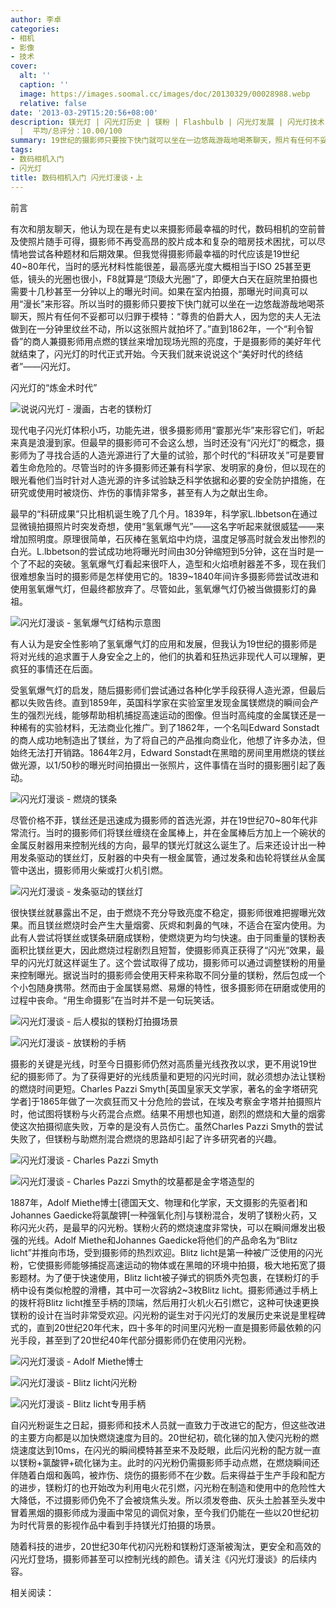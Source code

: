 ```yaml
---
author: 李卓
categories:
- 相机
- 影像
- 技术
cover:
  alt: ''
  caption: ''
  image: https://images.soomal.cc/images/doc/20130329/00028988.webp
  relative: false
date: '2013-03-29T15:20:56+08:00'
description: 镁光灯 | 闪光灯历史 | 镁粉 | Flashbulb | 闪光灯发展 | 闪光灯技术 | 源自：www.soomal.com | 版权：原创
  |  平均/总评分：10.00/100
summary: 19世纪的摄影师只要按下快门就可以坐在一边悠哉游哉地喝茶聊天，照片有任何不妥都可以归罪于模特：“尊贵的伯爵大人，因为您的夫人无法做到在一分钟里纹丝不动，所以这张照片就拍坏了。”直到1862年，有人用点燃的镁丝来增加现场光照的亮度，于是摄影师的美好年代就结束了，闪光灯的时代正式开始。
tags:
- 数码相机入门
- 闪光灯
title: 数码相机入门 闪光灯漫谈・上
---
```


前言



有次和朋友聊天，他认为现在是有史以来摄影师最幸福的时代，数码相机的空前普及使照片随手可得，摄影师不再受高昂的胶片成本和复杂的暗房技术困扰，可以尽情地尝试各种题材和后期效果。但我觉得摄影师最幸福的时代应该是19世纪40~80年代，当时的感光材料性能很差，最高感光度大概相当于ISO 25甚至更低，镜头的光圈也很小，F8就算是“顶级大光圈”了，即便大白天在庭院里拍摄也需要十几秒甚至一分钟以上的曝光时间。如果在室内拍摄，那曝光时间真可以用“漫长”来形容。所以当时的摄影师只要按下快门就可以坐在一边悠哉游哉地喝茶聊天，照片有任何不妥都可以归罪于模特：“尊贵的伯爵大人，因为您的夫人无法做到在一分钟里纹丝不动，所以这张照片就拍坏了。”直到1862年，一个“利令智昏”的商人兼摄影师用点燃的镁丝来增加现场光照的亮度，于是摄影师的美好年代就结束了，闪光灯的时代正式开始。今天我们就来说说这个“美好时代的终结者”――闪光灯。



闪光灯的“炼金术时代”



![说说闪光灯 - 漫画，古老的镁粉灯](https://images.soomal.cc/images/doc/20130329/00028988.webp)



现代电子闪光灯体积小巧，功能先进，很多摄影师用“霎那光华”来形容它们，听起来真是浪漫到家。但最早的摄影师可不会这么想，当时还没有“闪光灯”的概念，摄影师为了寻找合适的人造光源进行了大量的试验，那个时代的“科研攻关”可是要冒着生命危险的。尽管当时的许多摄影师还兼有科学家、发明家的身份，但以现在的眼光看他们当时针对人造光源的许多试验缺乏科学依据和必要的安全防护措施，在研究或使用时被烧伤、炸伤的事情非常多，甚至有人为之献出生命。



最早的“科研成果”只比相机诞生晚了几个月。1839年，科学家L.lbbetson在通过显微镜拍摄照片时突发奇想，使用“氢氧爆气光”――这名字听起来就很威猛――来增加照明度。原理很简单，石灰棒在氢氧焰中灼烧，温度足够高时就会发出惨烈的白光。L.lbbetson的尝试成功地将曝光时间由30分钟缩短到5分钟，这在当时是一个了不起的突破。氢氧爆气灯看起来很吓人，造型和火焰喷射器差不多，现在我们很难想象当时的摄影师是怎样使用它的。1839~1840年间许多摄影师尝试改进和使用氢氧爆气灯，但最终都放弃了。尽管如此，氢氧爆气灯仍被当做摄影灯的鼻祖。



![闪光灯漫谈 - 氢氧爆气灯结构示意图](https://images.soomal.cc/images/doc/20130329/00028989.webp)



有人认为是安全性影响了氢氧爆气灯的应用和发展，但我认为19世纪的摄影师是将对光线的追求置于人身安全之上的，他们的执着和狂热远非现代人可以理解，更疯狂的事情还在后面。



受氢氧爆气灯的启发，随后摄影师们尝试通过各种化学手段获得人造光源，但最后都以失败告终。直到1859年，英国科学家在实验室里发现金属镁燃烧的瞬间会产生的强烈光线，能够帮助相机捕捉高速运动的图像。但当时高纯度的金属镁还是一种稀有的实验材料，无法商业化推广。到了1862年，一个名叫Edward Sonstadt的商人成功地制造出了镁丝，为了将自己的产品推向商业化，他想了许多办法，但始终无法打开销路。1864年2月，Edward Sonstadt在黑暗的房间里用燃烧的镁丝做光源，以1/50秒的曝光时间拍摄出一张照片，这件事情在当时的摄影圈引起了轰动。



![闪光灯漫谈 - 燃烧的镁条](https://images.soomal.cc/images/doc/20130329/00028990.webp)



尽管价格不菲，镁丝还是迅速成为摄影师的首选光源，并在19世纪70~80年代非常流行。当时的摄影师们将镁丝缠绕在金属棒上，并在金属棒后方加上一个碗状的金属反射器用来控制光线的方向，最早的镁光灯就这么诞生了。后来还设计出一种用发条驱动的镁丝灯，反射器的中央有一根金属管，通过发条和齿轮将镁丝从金属管中送出，摄影师用火柴或打火机引燃。



![闪光灯漫谈 - 发条驱动的镁丝灯](https://images.soomal.cc/images/doc/20130329/00028991.webp)



很快镁丝就暴露出不足，由于燃烧不充分导致亮度不稳定，摄影师很难把握曝光效果。而且镁丝燃烧时会产生大量烟雾、灰烬和刺鼻的气味，不适合在室内使用。为此有人尝试将镁丝或镁条研磨成镁粉，使燃烧更为均匀快速。由于同重量的镁粉表面积比镁丝更大，因此燃烧过程剧烈且短暂，使摄影师真正获得了“闪光”效果，最早的闪光灯就这样诞生了。这个尝试取得了成功，摄影师可以通过调整镁粉的用量来控制曝光。据说当时的摄影师会使用天秤来称取不同分量的镁粉，然后包成一个个小包随身携带。然而由于金属镁易燃、易爆的特性，很多摄影师在研磨或使用的过程中丧命。“用生命摄影”在当时并不是一句玩笑话。



![闪光灯漫谈 - 后人模拟的镁粉灯拍摄场景](https://images.soomal.cc/images/doc/20130329/00028992.webp)



![闪光灯漫谈 - 放镁粉的手柄](https://images.soomal.cc/images/doc/20130329/00028993.webp)



摄影的关键是光线，时至今日摄影师仍然对高质量光线孜孜以求，更不用说19世纪的摄影师了。为了获得更好的光线质量和更短的闪光时间，就必须想办法让镁粉的燃烧时间更短。Charles Pazzi Smyth[英国皇家天文学家，著名的金字塔研究学者]于1865年做了一次疯狂而又十分危险的尝试，在埃及考察金字塔并拍摄照片时，他试图将镁粉与火药混合点燃。结果不用想也知道，剧烈的燃烧和大量的烟雾使这次拍摄彻底失败，万幸的是没有人员伤亡。虽然Charles Pazzi Smyth的尝试失败了，但镁粉与助燃剂混合燃烧的思路却引起了许多研究者的兴趣。



![闪光灯漫谈 - Charles Pazzi Smyth](https://images.soomal.cc/images/doc/20130329/00028994.webp)



![闪光灯漫谈 - Charles Pazzi Smyth的坟墓都是金字塔造型的](https://images.soomal.cc/images/doc/20130329/00028995.webp)



1887年，Adolf Miethe博士[德国天文、物理和化学家，天文摄影的先驱者]和Johannes Gaedicke将氯酸钾[一种强氧化剂]与镁粉混合，发明了镁粉火药，又称闪光火药，是最早的闪光粉。镁粉火药的燃烧速度非常快，可以在瞬间爆发出极强的光线。Adolf Miethe和Johannes Gaedicke将他们的产品命名为“Blitz licht”并推向市场，受到摄影师的热烈欢迎。Blitz licht是第一种被广泛使用的闪光粉，它使摄影师能够捕捉高速运动的物体或在黑暗的环境中拍摄，极大地拓宽了摄影题材。为了便于快速使用，Blitz licht被子弹式的铜质外壳包裹，在镁粉灯的手柄中设有类似枪膛的滑槽，其中可一次容纳2~3枚Blitz licht。摄影师通过手柄上的拨杆将Blitz licht推至手柄的顶端，然后用打火机火石引燃它，这种可快速更换镁粉的设计在当时非常受欢迎。闪光粉的诞生对于闪光灯的发展历史来说是里程碑式的，直到20世纪20年代末，四十多年的时间里闪光粉一直是摄影师最依赖的闪光手段，甚至到了20世纪40年代部分摄影师仍在使用闪光粉。



![闪光灯漫谈 - Adolf Miethe博士](https://images.soomal.cc/images/doc/20130329/00028996.webp)



![闪光灯漫谈 - Blitz licht闪光粉](https://images.soomal.cc/images/doc/20130329/00028997.webp)



![闪光灯漫谈 - Blitz licht专用手柄](https://images.soomal.cc/images/doc/20130329/00028998.webp)



自闪光粉诞生之日起，摄影师和技术人员就一直致力于改进它的配方，但这些改进的主要方向都是以加快燃烧速度为目的。20世纪初，硫化锑的加入使闪光粉的燃烧速度达到10ms，在闪光的瞬间模特甚至来不及眨眼，此后闪光粉的配方就一直以镁粉+氯酸钾+硫化锑为主。此时的闪光粉仍需摄影师手动点燃，在燃烧瞬间还伴随着白烟和轰鸣，被炸伤、烧伤的摄影师不在少数。后来得益于生产手段和配方的进步，镁粉灯的也开始改为利用电火花引燃，闪光粉在制造和使用中的危险性大大降低，不过摄影师仍免不了会被烧焦头发。所以须发卷曲、灰头土脸甚至头发中冒着黑烟的摄影师成为漫画中常见的调侃对象，至今我们仍能在一些以20世纪初为时代背景的影视作品中看到手持镁光灯拍摄的场景。



随着科技的进步，20世纪30年代初闪光粉和镁粉灯逐渐被淘汰，更安全和高效的闪光灯登场，摄影师甚至可以控制光线的颜色。请关注《闪光灯漫谈》的后续内容。



相关阅读：
